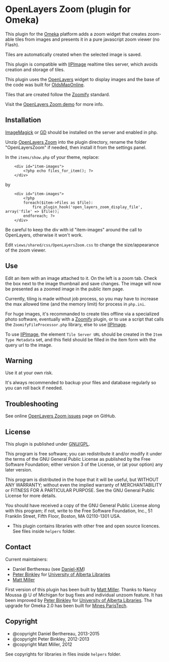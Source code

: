 OpenLayers Zoom (plugin for Omeka)
==================================

This plugin for the [Omeka] platform adds a zoom widget that creates zoom-able
tiles from images and presents it in a pure javascript zoom viewer (no Flash).

Tiles are automatically created when the selected image is saved.

This plugin is compatible with [IIPImage] realtime tiles server, which avoids
creation and storage of tiles.

This plugin uses the [OpenLayers] widget to display images and the base of the
code was built for [OldsMapOnline].

Tiles that are created follow the [Zoomify] standard.

Visit the [OpenLayers Zoom demo] for more info.


Installation
------------

[ImageMagick] or [GD] should be installed on the server and enabled in php.

Unzip [OpenLayers Zoom] into the plugin directory, rename the folder
"OpenLayersZoom" if needed, then install it from the settings panel.

In the `items/show.php` of your theme, replace:

```
    <div id="item-images">
        <?php echo files_for_item(); ?>
    </div>
```

by

```
    <div id="item-images">
        <?php
        foreach($item->Files as $file):
            fire_plugin_hook('open_layers_zoom_display_file', array('file' => $file));
        endforeach; ?>
    </div>
```

Be careful to keep the div with id "item-images" around the call to OpenLayers, otherwise it won't work.

Edit `views/shared/css/OpenLayersZoom.css` to change the size/appearance of the
zoom viewer.


Use
---

Edit an item with an image attached to it. On the left is a zoom tab. Check the
box next to the image thumbnail and save changes. The image will now be
presented as a zoomed image in the public item page.

Currently, tiling is made without job process, so you may have to increase the
max allowed time (and the memory limit) for process in `php.ini`.

For huge images, it's recommanded to create tiles offline via a specialized
photo software, eventually with a [Zoomify] plugin, or to use a script that
calls the `ZoomifyFileProcessor.php` library, else to use [IIPImage].

To use [IIPImage], the element `Tile Server URL` should be created in the
`Item Type Metadata` set, and this field should be filled in the item form with
the query url to the image.


Warning
-------

Use it at your own risk.

It's always recommended to backup your files and database regularly so you can
roll back if needed.


Troubleshooting
---------------

See online [OpenLayers Zoom issues] page on GitHub.


License
-------

This plugin is published under [GNU/GPL].

This program is free software; you can redistribute it and/or modify it under
the terms of the GNU General Public License as published by the Free Software
Foundation; either version 3 of the License, or (at your option) any later
version.

This program is distributed in the hope that it will be useful, but WITHOUT
ANY WARRANTY; without even the implied warranty of MERCHANTABILITY or FITNESS
FOR A PARTICULAR PURPOSE. See the GNU General Public License for more
details.

You should have received a copy of the GNU General Public License along with
this program; if not, write to the Free Software Foundation, Inc.,
51 Franklin Street, Fifth Floor, Boston, MA 02110-1301 USA.


* This plugin contains libraries with other free and open source licences. See
files inside `helpers` folder.


Contact
-------

Current maintainers:

* Daniel Berthereau (see [Daniel-KM])
* [Peter Binkley] for [University of Alberta Libraries]
* [Matt Miller]

First version of this plugin has been built by [Matt Miller].
Thanks to Nancy Moussa @ U of Michigan for bug fixes and individual unzoom feature.
It has been improved by [Peter Binkley] for [University of Alberta Libraries].
The upgrade for Omeka 2.0 has been built for [Mines ParisTech].


Copyright
---------

* @copyright Daniel Berthereau, 2013-2015
* @copyright Peter Binkley, 2012-2013
* @copyright Matt Miller, 2012

See copyrights for libraries in files inside `helpers` folder.


[Omeka]: https://omeka.org
[IIPImage]: http://iipimage.sourceforge.net
[OpenLayers]: http://www.openlayers.org
[OldsMapOnline]: http://www.oldmapsonline.org
[Zoomify]: http://www.zoomify.com
[OpenLayers Zoom demo]: http://thisismattmiller.com/zoom
[OpenLayers Zoom]: https://github.com/thisismattmiller/OpenLayers-Omeka-Zoom-Plugin
[ImageMagick]: http://www.imagemagick.org
[GD]: http://www.ligbd.org
[OpenLayers Zoom issues]: https://github.com/thisismattmiller/OpenLayers-Omeka-Zoom-Plugin
[GNU/GPL]: https://www.gnu.org/licenses/gpl-3.0.html
[Daniel-KM]: https://github.com/Daniel-KM "Daniel Berthereau"
[Peter Binkley]: https://github.com/pbinkley
[University of Alberta Libraries]: https://github.com/ualbertalib
[Matt Miller]: https://github.com/thisismattmiller
[Mines ParisTech]: http://bib.mines-paristech.fr
